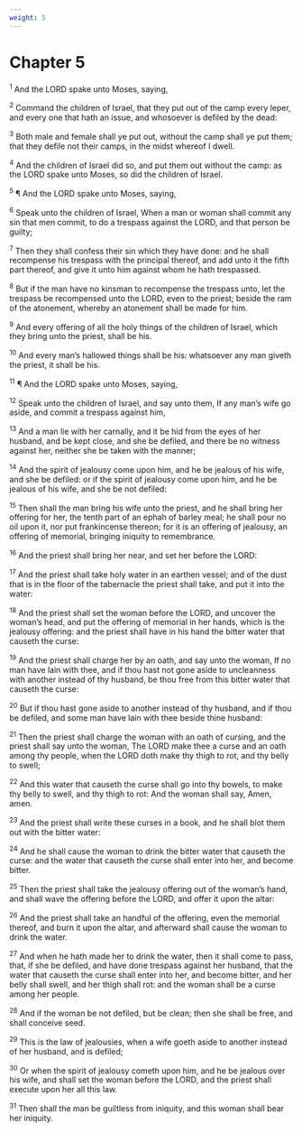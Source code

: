 ```yaml
---
weight: 5
---
```


# Chapter 5

<sup>1</sup> And the LORD spake unto Moses, saying, 

<sup>2</sup> Command the children of Israel, that they put out of the camp every leper, and every one that hath an issue, and whosoever is defiled by the dead: 

<sup>3</sup> Both male and female shall ye put out, without the camp shall ye put them; that they defile not their camps, in the midst whereof I dwell. 

<sup>4</sup> And the children of Israel did so, and put them out without the camp: as the LORD spake unto Moses, so did the children of Israel. 

<sup>5</sup> ¶ And the LORD spake unto Moses, saying, 

<sup>6</sup> Speak unto the children of Israel, When a man or woman shall commit any sin that men commit, to do a trespass against the LORD, and that person be guilty; 

<sup>7</sup> Then they shall confess their sin which they have done: and he shall recompense his trespass with the principal thereof, and add unto it the fifth part thereof, and give it unto him against whom he hath trespassed. 

<sup>8</sup> But if the man have no kinsman to recompense the trespass unto, let the trespass be recompensed unto the LORD, even to the priest; beside the ram of the atonement, whereby an atonement shall be made for him. 

<sup>9</sup> And every offering of all the holy things of the children of Israel, which they bring unto the priest, shall be his. 

<sup>10</sup> And every man’s hallowed things shall be his: whatsoever any man giveth the priest, it shall be his. 

<sup>11</sup> ¶ And the LORD spake unto Moses, saying, 

<sup>12</sup> Speak unto the children of Israel, and say unto them, If any man’s wife go aside, and commit a trespass against him, 

<sup>13</sup> And a man lie with her carnally, and it be hid from the eyes of her husband, and be kept close, and she be defiled, and there be no witness against her, neither she be taken with the manner; 

<sup>14</sup> And the spirit of jealousy come upon him, and he be jealous of his wife, and she be defiled: or if the spirit of jealousy come upon him, and he be jealous of his wife, and she be not defiled: 

<sup>15</sup> Then shall the man bring his wife unto the priest, and he shall bring her offering for her, the tenth part of an ephah of barley meal; he shall pour no oil upon it, nor put frankincense thereon; for it is an offering of jealousy, an offering of memorial, bringing iniquity to remembrance. 

<sup>16</sup> And the priest shall bring her near, and set her before the LORD: 

<sup>17</sup> And the priest shall take holy water in an earthen vessel; and of the dust that is in the floor of the tabernacle the priest shall take, and put it into the water: 

<sup>18</sup> And the priest shall set the woman before the LORD, and uncover the woman’s head, and put the offering of memorial in her hands, which is the jealousy offering: and the priest shall have in his hand the bitter water that causeth the curse: 

<sup>19</sup> And the priest shall charge her by an oath, and say unto the woman, If no man have lain with thee, and if thou hast not gone aside to uncleanness with another instead of thy husband, be thou free from this bitter water that causeth the curse: 

<sup>20</sup> But if thou hast gone aside to another instead of thy husband, and if thou be defiled, and some man have lain with thee beside thine husband: 

<sup>21</sup> Then the priest shall charge the woman with an oath of cursing, and the priest shall say unto the woman, The LORD make thee a curse and an oath among thy people, when the LORD doth make thy thigh to rot, and thy belly to swell; 

<sup>22</sup> And this water that causeth the curse shall go into thy bowels, to make thy belly to swell, and thy thigh to rot: And the woman shall say, Amen, amen. 

<sup>23</sup> And the priest shall write these curses in a book, and he shall blot them out with the bitter water: 

<sup>24</sup> And he shall cause the woman to drink the bitter water that causeth the curse: and the water that causeth the curse shall enter into her, and become bitter. 

<sup>25</sup> Then the priest shall take the jealousy offering out of the woman’s hand, and shall wave the offering before the LORD, and offer it upon the altar: 

<sup>26</sup> And the priest shall take an handful of the offering, even the memorial thereof, and burn it upon the altar, and afterward shall cause the woman to drink the water. 

<sup>27</sup> And when he hath made her to drink the water, then it shall come to pass, that, if she be defiled, and have done trespass against her husband, that the water that causeth the curse shall enter into her, and become bitter, and her belly shall swell, and her thigh shall rot: and the woman shall be a curse among her people. 

<sup>28</sup> And if the woman be not defiled, but be clean; then she shall be free, and shall conceive seed. 

<sup>29</sup> This is the law of jealousies, when a wife goeth aside to another instead of her husband, and is defiled; 

<sup>30</sup> Or when the spirit of jealousy cometh upon him, and he be jealous over his wife, and shall set the woman before the LORD, and the priest shall execute upon her all this law. 

<sup>31</sup> Then shall the man be guiltless from iniquity, and this woman shall bear her iniquity. 


